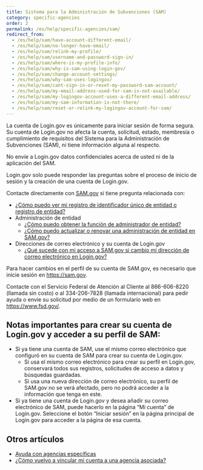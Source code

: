 ```yaml
---
title: Sistema para la Administración de Subvenciones (SAM)
category: specific-agencies
order: 2
permalink: /es/help/specific-agencies/sam/
redirect_from:
  - /es/help/sam/have-account-different-email/
  - /es/help/sam/no-longer-have-email/
  - /es/help/sam/relink-my-profile/
  - /es/help/sam/username-and-password-sign-in/
  - /es/help/sam/where-is-my-profile-info/
  - /es/help/sam/why-is-sam-using-login-gov/
  - /es/help/sam/change-account-settings/
  - /es/help/sam/why-sam-uses-logingov/
  - /es/help/sam/cant-sign-in-or-reset-my-password-sam-account/
  - /es/help/sam/my-email-address-used-for-sam-is-not-available/
  - /es/help/sam/my-logingov-account-uses-a-different-email-address/
  - /es/help/sam/my-sam-information-is-not-there/
  - /es/help/sam/reset-or-relink-my-logingov-account-for-sam/
---
```


La cuenta de Login.gov es únicamente para iniciar sesión de forma segura. Su cuenta de Login.gov no afecta la cuenta, solicitud, estado, membresía o cumplimiento de requisitos del Sistema para la Administración de Subvenciones (SAM), ni tiene información alguna al respecto.

No envíe a Login.gov datos confidenciales acerca de usted ni de la aplicación del SAM.

Login.gov solo puede responder las preguntas sobre el proceso de inicio de sesión y la creación de una cuenta de Login.gov.

Contacte directamente con [SAM.gov](https://sam.gov/) si tiene pregunta relacionada con:

* [¿Cómo puedo ver mi registro de identificador único de entidad o registro de entidad?](https://www.fsd.gov/gsafsd_sp?id=kb_article_view&sysparm_article=KB0041254)
* Administración de entidad
  * [¿Cómo puedo obtener la función de administrador de entidad?](https://www.fsd.gov/gsafsd_sp?id=kb_article_view&sysparm_article=KB0016652)
  * [¿Cómo puedo actualizar o renovar una administración de entidad en SAM.gov?](https://www.fsd.gov/gsafsd_sp?id=kb_article_view&sysparm_article=KB0016307)
* Direcciones de correo electrónico y su cuenta de Login.gov
  * [¿Qué sucede con mi acceso a SAM.gov si cambio mi dirección de correo electrónico en Login.gov?](https://www.fsd.gov/gsafsd_sp?id=kb_article_view&sysparm_article=KB0020259)

Para hacer cambios en el perfil de su cuenta de SAM.gov, es necesario que inicie sesión en <https://sam.gov>.

Contacte con el Servicio Federal de Atención al Cliente al 866-606-8220 (llamada sin costo) o al 334-206-7828 (llamada internacional) para pedir ayuda o envíe su solicitud por medio de un formulario web en <https://www.fsd.gov/>.

## Notas importantes para crear su cuenta de Login.gov y acceder a su perfil de SAM:
* Si ya tiene una cuenta de SAM, use el mismo correo electrónico que configuró en su cuenta de SAM para crear su cuenta de Login.gov.
  * Si usa el mismo correo electrónico para crear su perfil en Login.gov, conservará todos sus registros, solicitudes de acceso a datos y búsquedas guardadas.
  * Si usa una nueva dirección de correo electrónico, su perfil de SAM.gov no se verá afectado, pero no podrá acceder a la información que tenga en este.
* Si ya tiene una cuenta de Login.gov y desea añadir su correo electrónico de SAM, puede hacerlo en la página “Mi cuenta” de Login.gov. Seleccione el botón “Iniciar sesión” en la página principal de Login.gov para acceder a la página de esa cuenta.

## Otros artículos

* [Ayuda con agencias específicas](/es/help/specific-agencies/overview/)
* [¿Cómo vuelvo a vincular mi cuenta a una agencia asociada?](/es/help/manage-your-account/relink-your-accounts/)
